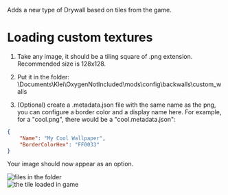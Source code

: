 Adds a new type of Drywall based on tiles from the game.

# Loading custom textures  
1. Take any image, it should be a tiling square of .png extension. Recommended size is 128x128.
2. Put it in the folder: \Documents\Klei\OxygenNotIncluded\mods\config\backwalls\custom_walls 

3. (Optional) create a .metadata.json file with the same name as the png, you can configure a border color and a display name here.
For example, for a "cool.png", there would be a "cool.metadata.json":
```json
{
    "Name": "My Cool Wallpaper",
    "BorderColorHex": "FF0033"
}
```

Your image should now appear as an option.

![files in the folder](https://i.imgur.com/NOv2W1k.png)  
![the tile loaded in game](https://i.imgur.com/k0rfov2.png)